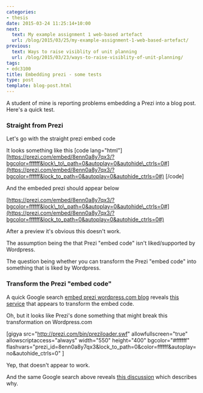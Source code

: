 ```yaml
---
categories:
- thesis
date: 2015-03-24 11:25:14+10:00
next:
  text: My example assignment 1 web-based artefact
  url: /blog/2015/03/25/my-example-assignment-1-web-based-artefact/
previous:
  text: Ways to raise visiblity of unit planning
  url: /blog/2015/03/23/ways-to-raise-visiblity-of-unit-planning/
tags:
- edc3100
title: Embedding prezi - some tests
type: post
template: blog-post.html
---
```

A student of mine is reporting problems embedding a Prezi into a blog post. Here's a quick test.

### Straight from Prezi

Let's go with the straight prezi embed code

It looks something like this \[code lang="html"\] [https://prezi.com/embed/8enn0a8y7qx3/?bgcolor=ffffff&lock\_to\_path=0&autoplay=0&autohide\_ctrls=0#](https://prezi.com/embed/8enn0a8y7qx3/?bgcolor=ffffff&lock_to_path=0&autoplay=0&autohide_ctrls=0#) \[/code\]

And the embeded prezi should appear below

[https://prezi.com/embed/8enn0a8y7qx3/?bgcolor=ffffff&lock\_to\_path=0&autoplay=0&autohide\_ctrls=0#](https://prezi.com/embed/8enn0a8y7qx3/?bgcolor=ffffff&lock_to_path=0&autoplay=0&autohide_ctrls=0#)

After a preview it's obvious this doesn't work.

The assumption being the that Prezi "embed code" isn't liked/supported by Wordpress.

The question being whether you can transform the Prezi "embed code" into something that is liked by Wordpress.

### Transform the Prezi "embed code"

A quick Google search [embed prezi wordpress.com blog](https://www.google.com.au/search?q=embed+prezi+wordpress.com+blog&ie=utf-8&oe=utf-8&gws_rd=cr&ei=mroQVZb1L4enmAW4z4HgDg) reveals [this service](https://wordprezi.appspot.com/) that appears to transform the embed code.

Oh, but it looks like Prezi's done something that might break this transformation on Wordpress.com

\[gigya src="http://prezi.com/bin/preziloader.swf" allowfullscreen="true" allowscriptaccess="always" width="550" height="400" bgcolor="#ffffff" flashvars="prezi\_id=8enn0a8y7qx3&lock\_to\_path=0&color=ffffff&autoplay=no&autohide\_ctrls=0" \]

Yep, that doesn't appear to work.

And the same Google search above reveals [this discussion](https://en.forums.wordpress.com/topic/how-to-embed-prezi?replies=5) which describes why.